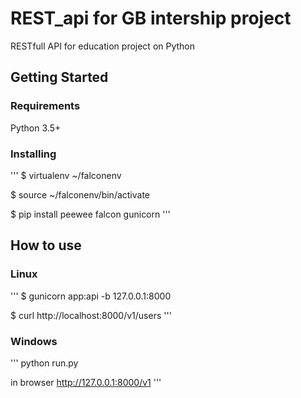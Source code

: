 # REST_api for GB intership project 

RESTfull API for education project on Python 

## Getting Started

### Requirements

Python 3.5+

### Installing
'''
$ virtualenv ~/falconenv

$ source ~/falconenv/bin/activate

$ pip install peewee falcon gunicorn
'''

## How to use

### Linux
'''
$ gunicorn app:api -b 127.0.0.1:8000

$ curl http://localhost:8000/v1/users
'''

### Windows
'''
python run.py

in browser http://127.0.0.1:8000/v1
'''
